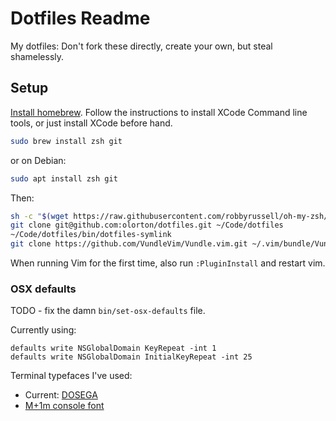# Dotfiles Readme

My dotfiles: Don't fork these directly, create your own, but steal shamelessly.

## Setup

[Install homebrew](http://brew.sh). Follow the instructions to install XCode Command line tools, or just install XCode before hand. 

```bash
sudo brew install zsh git
```

or on Debian:

```bash
sudo apt install zsh git
```

Then:

```bash
sh -c "$(wget https://raw.githubusercontent.com/robbyrussell/oh-my-zsh/master/tools/install.sh -O -)"
git clone git@github.com:olorton/dotfiles.git ~/Code/dotfiles
~/Code/dotfiles/bin/dotfiles-symlink
git clone https://github.com/VundleVim/Vundle.vim.git ~/.vim/bundle/Vundle.vim
```

When running Vim for the first time, also run `:PluginInstall` and restart vim.

### OSX defaults

TODO - fix the damn `bin/set-osx-defaults` file.

Currently using:

    defaults write NSGlobalDomain KeyRepeat -int 1
    defaults write NSGlobalDomain InitialKeyRepeat -int 25

Terminal typefaces I've used:
- Current: [DOSEGA](https://sourceforge.net/projects/dosega/)
- [M+1m console font](http://sourceforge.jp/projects/mplus-fonts/downloads/62344/mplus-TESTFLIGHT-059.tar.xz/)
